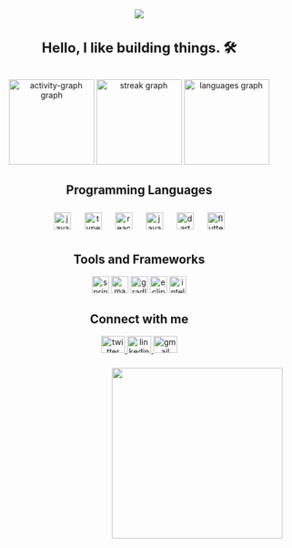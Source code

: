 <div align="center">
  <img src="https://visitor-badge.laobi.icu/badge?page_id=Sachan-aditya.Sachan-aditya&right_color=darkorange&left_text=views"  />
</div>

###

<h4 align="center" style="font-size: 24px;"><strong>Hello, I like building things. 🛠️</strong></h4>


###

<div align="center">
  <img src="https://github-readme-activity-graph.vercel.app/graph?username=Sachan-aditya&theme=github-dark" height="150" alt="activity-graph graph"  />
  <img src="https://streak-stats.demolab.com?user=Sachan-aditya&locale=en&mode=daily&theme=github_dark&hide_border=false&border_radius=5" height="150" alt="streak graph"  />
  <img src="https://github-readme-stats.vercel.app/api/top-langs?username=Sachan-aditya&locale=en&hide_title=false&layout=compact&card_width=320&langs_count=5&theme=github_dark&hide_border=false" height="150" alt="languages graph"  />
</div>

###

<h2 align="center">Programming Languages</h2>

<div align="center">
  <img src="https://cdn.jsdelivr.net/gh/devicons/devicon/icons/javascript/javascript-original.svg" height="30" alt="javascript logo" style="margin: 10px;"  />
  <img src="https://cdn.jsdelivr.net/gh/devicons/devicon/icons/typescript/typescript-original.svg" height="30" alt="typescript logo" style="margin: 10px;" />
  <img src="https://cdn.jsdelivr.net/gh/devicons/devicon/icons/react/react-original.svg" height="30" alt="react logo"  style="margin: 10px;" />
  <img src="https://cdn.jsdelivr.net/gh/devicons/devicon/icons/java/java-original.svg" height="30" alt="java logo"  style="margin: 10px;"/>
  <img src="https://cdn.jsdelivr.net/gh/devicons/devicon/icons/dart/dart-original.svg" height="30" alt="dart logo"  style="margin: 10px;"/>
  <img src="https://cdn.jsdelivr.net/gh/devicons/devicon/icons/flutter/flutter-original.svg" height="30" alt="flutter logo" style="margin: 10px;" />
</div>

###

<h2 align="center">Tools and Frameworks</h2>

<div align="center">
  <img src="https://cdn.jsdelivr.net/gh/devicons/devicon/icons/spring/spring-original.svg" height="30" alt="spring logo"  />
  <img src="https://cdn.jsdelivr.net/gh/devicons/devicon/icons/maven/maven-original.svg" height="30" alt="maven logo"  />
  <img src="https://cdn.jsdelivr.net/gh/devicons/devicon/icons/gradle/gradle-original.svg" height="30" alt="gradle logo"  />
  <img src="https://cdn.jsdelivr.net/gh/devicons/devicon/icons/eclipse/eclipse-original.svg" height="30" alt="eclipse logo"  />
  <img src="https://cdn.jsdelivr.net/gh/devicons/devicon/icons/intellij/intellij-original.svg" height="30" alt="intellij logo"  />
</div>

###

<h2 align="center">Connect with me</h2>

<div align="center">
  <a href="https://twitter.com/isachan_x" target="_blank">
    <img src="https://raw.githubusercontent.com/maurodesouza/profile-readme-generator/master/src/assets/icons/social/twitter/default.svg" width="42" height="30" alt="twitter logo"  />
  </a>
  <a href="https://linkedin.com/in/aditya-sachan-91679a241" target="_blank">
    <img src="https://raw.githubusercontent.com/maurodesouza/profile-readme-generator/master/src/assets/icons/social/linkedin/default.svg" width="42" height="30" alt="linkedin logo"  />
  </a>
  <a href="mailto:sachanaditya207@gmail.com" target="_blank">
    <img src="https://raw.githubusercontent.com/maurodesouza/profile-readme-generator/master/src/assets/icons/social/gmail/default.svg" width="42" height="30" alt="gmail logo"  />
  </a>
</div>

###
<div align="center">
<img align="right" height="300" src="https://i.giphy.com/media/v1.Y2lkPTc5MGI3NjExb21kMDV6Zmh3bmplbHIzNnhjMW44enFyYjhweXhnMzNqaHVza3FoeCZlcD12MV9pbnRlcm5hbF9naWZfYnlfaWQmY3Q9Zw/y6aIe3UTKvVHXbEcSm/giphy.gif"  />
</div>

